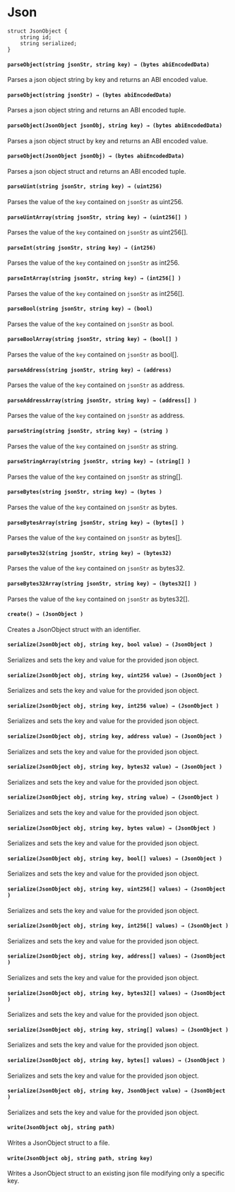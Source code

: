 # Json

```solidity
struct JsonObject {
    string id;
    string serialized;
}
```

#### **`parseObject(string jsonStr, string key) → (bytes abiEncodedData)`**

Parses a json object string by key and returns an ABI encoded value.

#### **`parseObject(string jsonStr) → (bytes abiEncodedData)`**

Parses a json object string and returns an ABI encoded tuple.

#### **`parseObject(JsonObject jsonObj, string key) → (bytes abiEncodedData)`**

Parses a json object struct by key and returns an ABI encoded value.

#### **`parseObject(JsonObject jsonObj) → (bytes abiEncodedData)`**

Parses a json object struct and returns an ABI encoded tuple.

#### **`parseUint(string jsonStr, string key) → (uint256)`**

Parses the value of the `key` contained on `jsonStr` as uint256.

#### **`parseUintArray(string jsonStr, string key) → (uint256[] )`**

Parses the value of the `key` contained on `jsonStr` as uint256[].

#### **`parseInt(string jsonStr, string key) → (int256)`**

Parses the value of the `key` contained on `jsonStr` as int256.

#### **`parseIntArray(string jsonStr, string key) → (int256[] )`**

Parses the value of the `key` contained on `jsonStr` as int256[].

#### **`parseBool(string jsonStr, string key) → (bool)`**

Parses the value of the `key` contained on `jsonStr` as bool.

#### **`parseBoolArray(string jsonStr, string key) → (bool[] )`**

Parses the value of the `key` contained on `jsonStr` as bool[].

#### **`parseAddress(string jsonStr, string key) → (address)`**

Parses the value of the `key` contained on `jsonStr` as address.

#### **`parseAddressArray(string jsonStr, string key) → (address[] )`**

Parses the value of the `key` contained on `jsonStr` as address.

#### **`parseString(string jsonStr, string key) → (string )`**

Parses the value of the `key` contained on `jsonStr` as string.

#### **`parseStringArray(string jsonStr, string key) → (string[] )`**

Parses the value of the `key` contained on `jsonStr` as string[].

#### **`parseBytes(string jsonStr, string key) → (bytes )`**

Parses the value of the `key` contained on `jsonStr` as bytes.

#### **`parseBytesArray(string jsonStr, string key) → (bytes[] )`**

Parses the value of the `key` contained on `jsonStr` as bytes[].

#### **`parseBytes32(string jsonStr, string key) → (bytes32)`**

Parses the value of the `key` contained on `jsonStr` as bytes32.

#### **`parseBytes32Array(string jsonStr, string key) → (bytes32[] )`**

Parses the value of the `key` contained on `jsonStr` as bytes32[].

#### **`create() → (JsonObject )`**

Creates a JsonObject struct with an identifier.

#### **`serialize(JsonObject obj, string key, bool value) → (JsonObject )`**

Serializes and sets the key and value for the provided json object.

#### **`serialize(JsonObject obj, string key, uint256 value) → (JsonObject )`**

Serializes and sets the key and value for the provided json object.

#### **`serialize(JsonObject obj, string key, int256 value) → (JsonObject )`**

Serializes and sets the key and value for the provided json object.

#### **`serialize(JsonObject obj, string key, address value) → (JsonObject )`**

Serializes and sets the key and value for the provided json object.

#### **`serialize(JsonObject obj, string key, bytes32 value) → (JsonObject )`**

Serializes and sets the key and value for the provided json object.

#### **`serialize(JsonObject obj, string key, string value) → (JsonObject )`**

Serializes and sets the key and value for the provided json object.

#### **`serialize(JsonObject obj, string key, bytes value) → (JsonObject )`**

Serializes and sets the key and value for the provided json object.

#### **`serialize(JsonObject obj, string key, bool[] values) → (JsonObject )`**

Serializes and sets the key and value for the provided json object.

#### **`serialize(JsonObject obj, string key, uint256[] values) → (JsonObject )`**

Serializes and sets the key and value for the provided json object.

#### **`serialize(JsonObject obj, string key, int256[] values) → (JsonObject )`**

Serializes and sets the key and value for the provided json object.

#### **`serialize(JsonObject obj, string key, address[] values) → (JsonObject )`**

Serializes and sets the key and value for the provided json object.

#### **`serialize(JsonObject obj, string key, bytes32[] values) → (JsonObject )`**

Serializes and sets the key and value for the provided json object.

#### **`serialize(JsonObject obj, string key, string[] values) → (JsonObject )`**

Serializes and sets the key and value for the provided json object.

#### **`serialize(JsonObject obj, string key, bytes[] values) → (JsonObject )`**

Serializes and sets the key and value for the provided json object.

#### **`serialize(JsonObject obj, string key, JsonObject value) → (JsonObject )`**

Serializes and sets the key and value for the provided json object.

#### **`write(JsonObject obj, string path)`**

Writes a JsonObject struct to a file.

#### **`write(JsonObject obj, string path, string key)`**

Writes a JsonObject struct to an existing json file modifying only a specific key.

